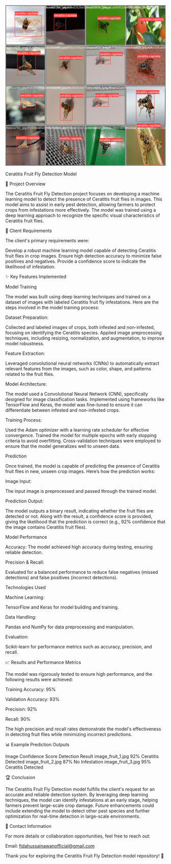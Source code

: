 ![Alt text](val_batch1_labels.jpg)

Ceratitis Fruit Fly Detection Model

📄 Project Overview

The Ceratitis Fruit Fly Detection project focuses on developing a machine learning model to detect the presence of Ceratitis fruit flies in images. This model aims to assist in early pest detection, allowing farmers to protect crops from infestations more effectively. The model was trained using a deep learning approach to recognize the specific visual characteristics of Ceratitis fruit flies.

🎯 Client Requirements

The client's primary requirements were:

Develop a robust machine learning model capable of detecting Ceratitis fruit flies in crop images.
Ensure high detection accuracy to minimize false positives and negatives.
Provide a confidence score to indicate the likelihood of infestation.

✨ Key Features Implemented

Model Training

The model was built using deep learning techniques and trained on a dataset of images with labeled Ceratitis fruit fly infestations. Here are the steps involved in the model training process:

Dataset Preparation:

Collected and labeled images of crops, both infested and non-infested, focusing on identifying the Ceratitis species.
Applied image preprocessing techniques, including resizing, normalization, and augmentation, to improve model robustness.

Feature Extraction:

Leveraged convolutional neural networks (CNNs) to automatically extract relevant features from the images, such as color, shape, and patterns related to the fruit flies.

Model Architecture:

The model used a Convolutional Neural Network (CNN), specifically designed for image classification tasks.
Implemented using frameworks like TensorFlow and Keras, the model was fine-tuned to ensure it can differentiate between infested and non-infested crops.

Training Process:

Used the Adam optimizer with a learning rate scheduler for effective convergence.
Trained the model for multiple epochs with early stopping criteria to avoid overfitting.
Cross-validation techniques were employed to ensure that the model generalizes well to unseen data.

Prediction

Once trained, the model is capable of predicting the presence of Ceratitis fruit flies in new, unseen crop images. Here’s how the prediction works:

Image Input:

The input image is preprocessed and passed through the trained model.

Prediction Output:

The model outputs a binary result, indicating whether the fruit flies are detected or not.
Along with the result, a confidence score is provided, giving the likelihood that the prediction is correct (e.g., 92% confidence that the image contains Ceratitis fruit flies).

Model Performance

Accuracy: 
The model achieved high accuracy during testing, ensuring reliable detection.

Precision & Recall:

Evaluated for a balanced performance to reduce false negatives (missed detections) and false positives (incorrect detections).

Technologies Used

Machine Learning:

TensorFlow and Keras for model building and training.

Data Handling:

Pandas and NumPy for data preprocessing and manipulation.

Evaluation:

Scikit-learn for performance metrics such as accuracy, precision, and recall.

📈 Results and Performance Metrics

The model was rigorously tested to ensure high performance, and the following results were achieved:

Training Accuracy: 95%

Validation Accuracy: 93%

Precision: 92%

Recall: 90%

The high precision and recall rates demonstrate the model's effectiveness in detecting fruit flies while minimizing incorrect predictions.

📊 Example Prediction Outputs

Image	Confidence Score	Detection Result
image_fruit_1.jpg	92%	Ceratitis Detected
image_fruit_2.jpg	87%	No Infestation
image_fruit_3.jpg	95%	Ceratitis Detected

🏆 Conclusion

The Ceratitis Fruit Fly Detection model fulfills the client's request for an accurate and reliable detection system. By leveraging deep learning techniques, the model can identify infestations at an early stage, helping farmers prevent large-scale crop damage. Future enhancements could include extending the model to detect other pest species and further optimization for real-time detection in large-scale environments.

📧 Contact Information

For more details or collaboration opportunities, feel free to reach out:

Email: fidahussainawanofficial@gmail.com

Thank you for exploring the Ceratitis Fruit Fly Detection model repository! 🐝
